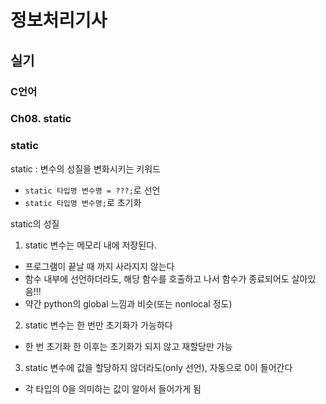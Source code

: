 # 정보처리기사

## 실기

### C언어

### Ch08. static

### static

static : 변수의 성질을 변화시키는 키워드

- `static 타입명 변수명 = ???;`로 선언
- `static 타입명 변수명;`로 초기화

static의 성질

1. static 변수는 메모리 내에 저장된다.

- 프로그램이 끝날 때 까지 사라지지 않는다
- 함수 내부에 선언하더라도, 해당 함수를 호출하고 나서 함수가 종료되어도 살아있음!!!
- 약간 python의 global 느낌과 비슷(또는 nonlocal 정도)

2. static 변수는 한 번만 초기화가 가능하다

- 한 번 초기화 한 이후는 초기화가 되지 않고 재할당만 가능

3. static 변수에 값을 할당하지 않더라도(only 선언), 자동으로 0이 들어간다

- 각 타입의 0을 의미하는 값이 알아서 들어가게 됨
